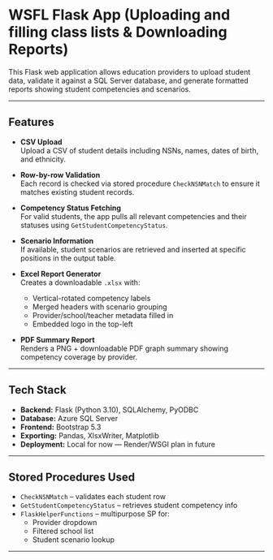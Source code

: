 # WSFL Flask App (Uploading and filling class lists & Downloading Reports)

This Flask web application allows education providers to upload student data, validate it against a SQL Server database, and generate formatted reports showing student competencies and scenarios.

---

## Features

- **CSV Upload**  
  Upload a CSV of student details including NSNs, names, dates of birth, and ethnicity.

- **Row-by-row Validation**  
  Each record is checked via stored procedure `CheckNSNMatch` to ensure it matches existing student records.

- **Competency Status Fetching**  
  For valid students, the app pulls all relevant competencies and their statuses using `GetStudentCompetencyStatus`.

- **Scenario Information**  
  If available, student scenarios are retrieved and inserted at specific positions in the output table.

- **Excel Report Generator**  
  Creates a downloadable `.xlsx` with:

  - Vertical-rotated competency labels
  - Merged headers with scenario grouping
  - Provider/school/teacher metadata filled in
  - Embedded logo in the top-left

- **PDF Summary Report**  
  Renders a PNG + downloadable PDF graph summary showing competency coverage by provider.

---

## Tech Stack

- **Backend:** Flask (Python 3.10), SQLAlchemy, PyODBC
- **Database:** Azure SQL Server
- **Frontend:** Bootstrap 5.3
- **Exporting:** Pandas, XlsxWriter, Matplotlib
- **Deployment:** Local for now — Render/WSGI plan in future

---

## Stored Procedures Used

- `CheckNSNMatch` – validates each student row
- `GetStudentCompetencyStatus` – retrieves student competency info
- `FlaskHelperFunctions` – multipurpose SP for:
  - Provider dropdown
  - Filtered school list
  - Student scenario lookup

---

